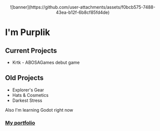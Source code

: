 <p align="center">
  ![banner](https://github.com/user-attachments/assets/f0bcb575-7488-43ea-b12f-6b8cf85fd4de)
</p>

<h1 style=style="align: center;"> I'm Purplik </h1>

## Current Projects
- Krtk - ABOSAGames debut game

## Old Projects
- Explorer's Gear
- Hats & Cosmetics
- Darkest Stress

Also I'm learning Godot right now

### [My portfolio](https://purplikdev.github.io "Portfolio")
